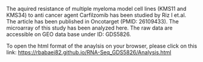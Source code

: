 The aquired resistance of multiple myeloma model cell lines (KMS11 and KMS34) to anti cancer agent Carfilzomib has been studied by Riz I et.al. The article has been published in Oncotarget (PMID: 26109433). The microarray of this study has been analyzed here. The raw data are accessible on GEO data base under ID: GDS5826.

To open the html format of the anaylsis on your browser, please click on this link:
https://rbabaei82.github.io/RNA-Seq_GDS5826/Analysis.html
